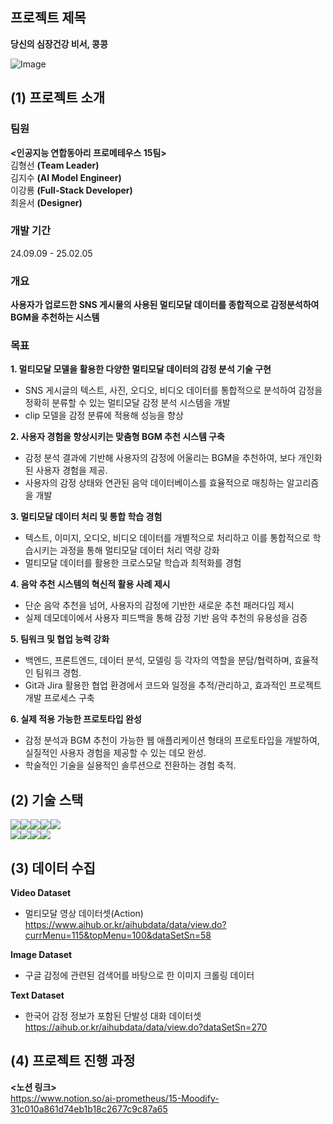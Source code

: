 ## 프로젝트 제목
**당신의 심장건강 비서, 콩콩** 

  
![Image](https://github.com/user-attachments/assets/b863d18f-ad85-4730-9969-61552c45fe96)


## (1) 프로젝트 소개
### 팀원 
**<인공지능 연합동아리 프로메테우스 15팀>**   
김형선 **(Team Leader)**   
김지수 **(AI Model Engineer)**   
이강룡 **(Full-Stack Developer)**   
최윤서 **(Designer)**   

### 개발 기간
24.09.09 - 25.02.05
### 개요
**사용자가 업로드한 SNS 게시물의 사용된 멀티모달 데이터를 종합적으로 감정분석하여 BGM을 추천하는 시스템**
### 목표
**1. 멀티모달 모델을 활용한 다양한 멀티모달 데이터의 감정 분석 기술 구현**
- SNS 게시글의 텍스트, 사진, 오디오, 비디오 데이터를 통합적으로 분석하여 감정을 정확히 분류할 수 있는 멀티모달 감정 분석 시스템을 개발 
- clip 모델을 감정 분류에 적용해 성능을 향상
  
**2. 사용자 경험을 향상시키는 맞춤형 BGM 추천 시스템 구축**
- 감정 분석 결과에 기반해 사용자의 감정에 어울리는 BGM을 추천하여, 보다 개인화된 사용자 경험을 제공.
- 사용자의 감정 상태와 연관된 음악 데이터베이스를 효율적으로 매칭하는 알고리즘을 개발

**3. 멀티모달 데이터 처리 및 통합 학습 경험**

- 텍스트, 이미지, 오디오, 비디오 데이터를 개별적으로 처리하고 이를 통합적으로 학습시키는 과정을 통해 멀티모달 데이터 처리 역량 강화
- 멀티모달 데이터를 활용한 크로스모달 학습과 최적화를 경험

**4. 음악 추천 시스템의 혁신적 활용 사례 제시**
- 단순 음악 추천을 넘어, 사용자의 감정에 기반한 새로운 추천 패러다임 제시
- 실제 데모데이에서 사용자 피드백을 통해 감정 기반 음악 추천의 유용성을  검증

**5. 팀워크 및 협업 능력 강화**

- 백엔드, 프론트엔드, 데이터 분석, 모델링 등 각자의 역할을 분담/협력하며, 효율적인 팀워크 경험.
- Git과 Jira 활용한 협업 환경에서 코드와 일정을  추적/관리하고, 효과적인 프로젝트 개발 프로세스 구축
 
**6. 실제 적용 가능한 프로토타입 완성**
- 감정 분석과 BGM 추천이 가능한 웹 애플리케이션 형태의 프로토타입을 개발하여, 실질적인 사용자 경험을 제공할 수 있는 데모 완성.
- 학술적인 기술을 실용적인 솔루션으로 전환하는 경험 축적.
## (2) 기술 스택
<img src="https://img.shields.io/badge/python-3776AB?style=for-the-badge&logo=python&logoColor=white"><img src="https://img.shields.io/badge/jupyter-F37626?style=for-the-badge&logo=jupyter&logoColor=white"><img src="https://img.shields.io/badge/css-663399?style=for-the-badge&logo=css&logoColor=white"><img src="https://img.shields.io/badge/mysql-4479A1?style=for-the-badge&logo=mysql&logoColor=white"><img src="https://img.shields.io/badge/flask-000000?style=for-the-badge&logo=flask&logoColor=white">   
<img src="https://img.shields.io/badge/react-61DAFB?style=for-the-badge&logo=react&logoColor=white"><img src="https://img.shields.io/badge/hugging face-FFD21E?style=for-the-badge&logo=hugging face&logoColor=white"><img src="https://img.shields.io/badge/github-181717?style=for-the-badge&logo=github&logoColor=white"><img src="https://img.shields.io/badge/jira-0052CC?style=for-the-badge&logo=jira&logoColor=white">
## (3) 데이터 수집
**Video Dataset**   
- 멀티모달 영상 데이터셋(Action)       
https://www.aihub.or.kr/aihubdata/data/view.do?currMenu=115&topMenu=100&dataSetSn=58   

**Image Dataset**      
- 구글 감정에 관련된 검색어를 바탕으로 한 이미지 크롤링 데이터            

**Text Dataset**   
- 한국어 감정 정보가 포함된 단발성 대화 데이터셋            
https://aihub.or.kr/aihubdata/data/view.do?dataSetSn=270

## (4) 프로젝트 진행 과정
**<노션 링크>**  
https://www.notion.so/ai-prometheus/15-Moodify-31c010a861d74eb1b18c2677c9c87a65




